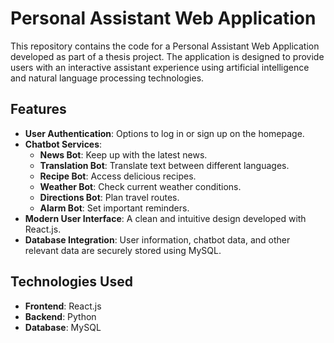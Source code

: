 # Personal Assistant Web Application

This repository contains the code for a Personal Assistant Web Application developed as part of a thesis project. The application is designed to provide users with an interactive assistant experience using artificial intelligence and natural language processing technologies.

## Features

- **User Authentication**: Options to log in or sign up on the homepage.
- **Chatbot Services**: 
  - **News Bot**: Keep up with the latest news.
  - **Translation Bot**: Translate text between different languages.
  - **Recipe Bot**: Access delicious recipes.
  - **Weather Bot**: Check current weather conditions.
  - **Directions Bot**: Plan travel routes.
  - **Alarm Bot**: Set important reminders.
- **Modern User Interface**: A clean and intuitive design developed with React.js.
- **Database Integration**: User information, chatbot data, and other relevant data are securely stored using MySQL.

## Technologies Used

- **Frontend**: React.js
- **Backend**: Python
- **Database**: MySQL
